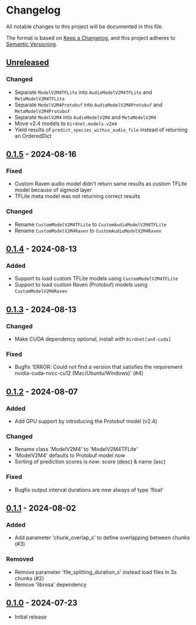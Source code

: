 # Changelog

All notable changes to this project will be documented in this file.

The format is based on [Keep a Changelog](https://keepachangelog.com/en/1.1.0/),
and this project adheres to [Semantic Versioning](https://semver.org/spec/v2.0.0.html).

## [Unreleased]

### Changed

- Separate `ModelV2M4TFLite` into `AudioModelV2M4TFLite` and `MetaModelV2M4TFLite`
- Separate `ModelV2M4Protobuf` into `AudioModelV2M4Protobuf` and `MetaModelV2M4Protobuf`
- Separate `ModelV2M4` into `AudioModelV2M4` and `MetaModelV2M4`
- Move v2.4 models to `birdnet.models.v2m4`
- Yield results of `predict_species_within_audio_file` instead of returning an OrderedDict

## [0.1.5] - 2024-08-16

### Fixed

- Custom Raven audio model didn't return same results as custom TFLite model because of sigmoid layer
- TFLite meta model was not returning correct results

### Changed

- Rename `CustomModelV2M4TFLite` to `CustomAudioModelV2M4TFLite`
- Rename `CustomModelV2M4Raven` to `CustomAudioModelV2M4Raven`

## [0.1.4] - 2024-08-13

### Added

- Support to load custom TFLite models using `CustomModelV2M4TFLite`
- Support to load custom Raven (Protobuf) models using `CustomModelV2M4Raven`

## [0.1.3] - 2024-08-13

### Changed

- Make CUDA dependency optional, install with `birdnet[and-cuda]`

### Fixed

- Bugfix 'ERROR: Could not find a version that satisfies the requirement nvidia-cuda-nvcc-cu12 (Mac/Ubuntu/Windows)' (#4)

## [0.1.2] - 2024-08-07

### Added

- Add GPU support by introducing the Protobuf model (v2.4)

### Changed

- Rename class 'ModelV2M4' to 'ModelV2M4TFLite'
- 'ModelV2M4' defaults to Protobuf model now
- Sorting of prediction scores is now: score (desc) & name (asc)

### Fixed

- Bugfix output interval durations are now always of type 'float'

## [0.1.1] - 2024-08-02

### Added

- Add parameter 'chunk_overlap_s' to define overlapping between chunks (#3)

### Removed

- Remove parameter 'file_splitting_duration_s' instead load files in 3s chunks (#2)
- Remove 'librosa' dependency

## [0.1.0] - 2024-07-23

- Initial release

[Unreleased]: https://github.com/birdnet-team/birdnet/compare/v0.1.5...HEAD
[0.1.5]: https://github.com/birdnet-team/birdnet/compare/v0.1.4...v0.1.5
[0.1.4]: https://github.com/birdnet-team/birdnet/compare/v0.1.3...v0.1.4
[0.1.3]: https://github.com/birdnet-team/birdnet/compare/v0.1.2...v0.1.3
[0.1.2]: https://github.com/birdnet-team/birdnet/compare/v0.1.1...v0.1.2
[0.1.1]: https://github.com/birdnet-team/birdnet/compare/v0.1.0...v0.1.1
[0.1.0]: https://github.com/birdnet-team/birdnet/releases/tag/v0.1.0

